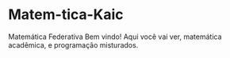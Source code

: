 # Matem-tica-Kaic
Matemática Federativa
Bem vindo!
Aqui você vai ver, matemática acadêmica, e programação misturados. 
